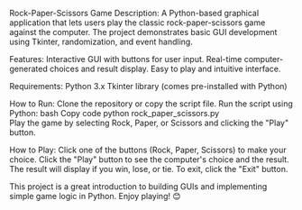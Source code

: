 Rock-Paper-Scissors Game
Description:
A Python-based graphical application that lets users play the classic rock-paper-scissors game against the computer. The project demonstrates basic GUI development using Tkinter, randomization, and event handling.

Features:
Interactive GUI with buttons for user input.
Real-time computer-generated choices and result display.
Easy to play and intuitive interface.

Requirements:
Python 3.x
Tkinter library (comes pre-installed with Python)

How to Run:
Clone the repository or copy the script file.
Run the script using Python:
bash
Copy code
python rock_paper_scissors.py  
Play the game by selecting Rock, Paper, or Scissors and clicking the "Play" button.

How to Play:
Click one of the buttons (Rock, Paper, Scissors) to make your choice.
Click the "Play" button to see the computer's choice and the result.
The result will display if you win, lose, or tie.
To exit, click the "Exit" button.

This project is a great introduction to building GUIs and implementing simple game logic in Python. Enjoy playing! 😊
